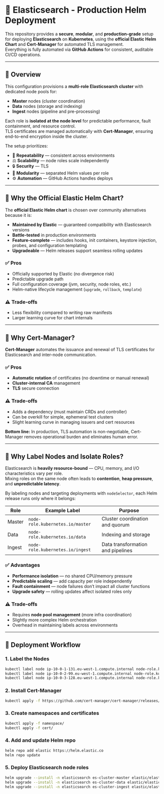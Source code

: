 # 🧩 Elasticsearch - Production Helm Deployment

This repository provides a **secure**, **modular**, and **production-grade** setup for deploying **Elasticsearch** on **Kubernetes**, using the **official Elastic Helm Chart** and **Cert-Manager** for automated TLS management.  
Everything is fully automated via **GitHub Actions** for consistent, auditable CI/CD operations.

---

## 📘 Overview

This configuration provisions a **multi-role Elasticsearch cluster** with dedicated node pools for:

- **Master** nodes (cluster coordination)
- **Data** nodes (storage and indexing)
- **Ingest** nodes (pipeline and pre-processing)

Each role is **isolated at the node level** for predictable performance, fault containment, and resource control.  
TLS certificates are managed automatically with **Cert-Manager**, ensuring end-to-end encryption inside the cluster.

The setup prioritizes:

- 🔁 **Repeatability** — consistent across environments  
- ⚖️ **Scalability** — node roles scale independently  
- 🔒 **Security** — TLS
- 🧩 **Modularity** — separated Helm values per role  
- ⚙️ **Automation** — GitHub Actions handles deploys

---

## 🧠 Why the Official Elastic Helm Chart?

The **official Elastic Helm chart** is chosen over community alternatives because it is:

- **Maintained by Elastic** — guaranteed compatibility with Elasticsearch versions  
- **Battle-tested** in production environments  
- **Feature-complete** — includes hooks, init containers, keystore injection, probes, and configuration templating  
- **Upgradeable** — Helm releases support seamless rolling updates  

### ✅ Pros
- Officially supported by Elastic (no divergence risk)  
- Predictable upgrade path  
- Full configuration coverage (jvm, security, node roles, etc.)  
- Helm-native lifecycle management (`upgrade`, `rollback`, `template`)  

### ⚠️ Trade-offs
- Less flexibility compared to writing raw manifests  
- Larger learning curve for chart internals

---

## 🔐 Why Cert-Manager?

**Cert-Manager** automates the issuance and renewal of TLS certificates for Elasticsearch and inter-node communication.

### ✅ Pros
- **Automatic rotation** of certificates (no downtime or manual renewal)  
- **Cluster-internal CA** management  
- **TLS** secure connection

### ⚠️ Trade-offs
- Adds a dependency (must maintain CRDs and controller)
- Can be overkill for simple, ephemeral test clusters
- Slight learning curve in managing issuers and cert resources  

**Bottom line:** In production, TLS automation is non-negotiable, Cert-Manager removes operational burden and eliminates human error.

---

## 🧩 Why Label Nodes and Isolate Roles?

Elasticsearch is **heavily resource-bound** — CPU, memory, and I/O characteristics vary per role.  
Mixing roles on the same node often leads to **contention**, **heap pressure**, and **unpredictable latency**.

By labeling nodes and targeting deployments with `nodeSelector`, each Helm release runs only where it belongs:

| Role | Example Label | Purpose |
|------|----------------|----------|
| Master | `node-role.kubernetes.io/master` | Cluster coordination and quorum |
| Data | `node-role.kubernetes.io/data` | Indexing and storage |
| Ingest | `node-role.kubernetes.io/ingest` | Data transformation and pipelines |

### ✅ Advantages
- **Performance isolation** — no shared CPU/memory pressure  
- **Predictable scaling** — add capacity per role independently  
- **Fault containment** — node failures don’t impact all cluster functions  
- **Upgrade safety** — rolling updates affect isolated roles only  

### ⚠️ Trade-offs
- Requires **node pool management** (more infra coordination)  
- Slightly more complex Helm orchestration  
- Overhead in maintaining labels across environments  

---

## 🚀 Deployment Workflow

### 1. Label the Nodes

```bash
kubectl label node ip-10-0-1-131.eu-west-1.compute.internal node-role.kubernetes.io/master=""
kubectl label node ip-10-0-2-99.eu-west-1.compute.internal node-role.kubernetes.io/data=""
kubectl label node ip-10-0-3-128.eu-west-1.compute.internal node-role.kubernetes.io/ingest=""
```

### 2. Install Cert-Manager

```bash
kubectl apply -f https://github.com/cert-manager/cert-manager/releases/download/v1.19.1/cert-manager.yaml
```

### 3. Create namespaces and certificates

```bash
kubectl apply -f namespace/
kubectl apply -f cert/
```

### 4. Add and update Helm repo

```bash
helm repo add elastic https://helm.elastic.co
helm repo update
```
### 5. Deploy Elasticsearch node roles

```bash
helm upgrade --install -n elasticsearch es-cluster-master elastic/elasticsearch -f values/master-values.yaml
helm upgrade --install -n elasticsearch es-cluster-data elastic/elasticsearch -f values/data-values.yaml
helm upgrade --install -n elasticsearch es-cluster-ingest elastic/elasticsearch -f values/ingest-values.yaml
```

